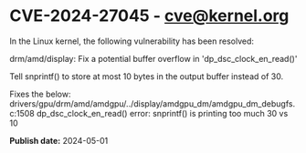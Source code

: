 # CVE-2024-27045 - cve@kernel.org

In the Linux kernel, the following vulnerability has been resolved:

drm/amd/display: Fix a potential buffer overflow in 'dp_dsc_clock_en_read()'

Tell snprintf() to store at most 10 bytes in the output buffer
instead of 30.

Fixes the below:
drivers/gpu/drm/amd/amdgpu/../display/amdgpu_dm/amdgpu_dm_debugfs.c:1508 dp_dsc_clock_en_read() error: snprintf() is printing too much 30 vs 10

**Publish date:** 2024-05-01
